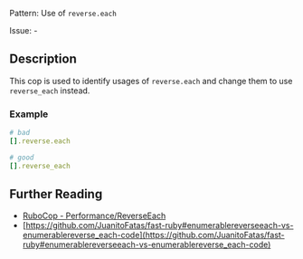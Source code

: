 Pattern: Use of `reverse.each`

Issue: -

## Description

This cop is used to identify usages of `reverse.each` and change them to use `reverse_each` instead.

### Example

```ruby
# bad
[].reverse.each

# good
[].reverse_each
```

## Further Reading

* [RuboCop - Performance/ReverseEach](https://rubocop.readthedocs.io/en/latest/cops_performance/#performancereverseeach)
* [https://github.com/JuanitoFatas/fast-ruby#enumerablereverseeach-vs-enumerablereverse_each-code](https://github.com/JuanitoFatas/fast-ruby#enumerablereverseeach-vs-enumerablereverse_each-code)
